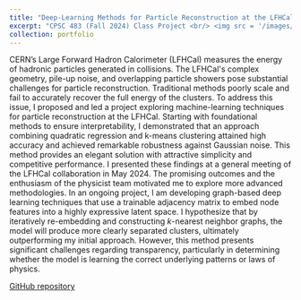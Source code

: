 ```yaml
---
title: "Deep-Learning Methods for Particle Reconstruction at the LFHCal"
excerpt: "CPSC 483 (Fall 2024) Class Project <br/> <img src = '/images/lfhcal_figure.png'>"
collection: portfolio
---
```


CERN’s Large Forward Hadron Calorimeter (LFHCal) measures the energy of hadronic particles generated in collisions. The LFHCal's complex geometry, pile-up noise, and overlapping particle showers pose substantial challenges for particle reconstruction. Traditional methods poorly scale and fail to accurately recover the full energy of the clusters. To address this issue, I proposed and led a project exploring machine-learning techniques for particle reconstruction at the LFHCal. Starting with foundational methods to ensure interpretability, I demonstrated that an approach combining quadratic regression and k-means clustering attained high accuracy and achieved remarkable robustness against Gaussian noise. This method provides an elegant solution with attractive simplicity and competitive performance. I presented these findings at a general meeting of the LFHCal collaboration in May 2024. The promising outcomes and the enthusiasm of the physicist team motivated me to explore more advanced methodologies. In an ongoing project, I am developing graph-based deep learning techniques that use a trainable adjacency matrix to embed node features into a highly expressive latent space. I hypothesize that by iteratively re-embedding and constructing $k$-nearest neighbor graphs, the model will produce more clearly separated clusters, ultimately outperforming my initial approach. However, this method presents significant challenges regarding transparency, particularly in determining whether the model is learning the correct underlying patterns or laws of physics. 

<a href="https://github.com/selma-m/DLG-for-Particle-Reconstruction">GitHub repository</a>
